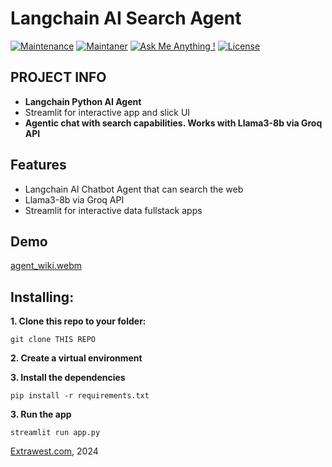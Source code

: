 #  Langchain AI Search Agent
[![Maintenance](https://img.shields.io/badge/Maintained%3F-yes-green.svg)]()
[![Maintaner](https://img.shields.io/static/v1?label=Andriy%20Gulak&message=Maintainer&color=red)](mailto:andriy.gulak@extrawest.com)
[![Ask Me Anything !](https://img.shields.io/badge/Ask%20me-anything-1abc9c.svg)](https://github.com/extrawest/langchain_gen_ai_agent_agent/issues)
[![License](https://img.shields.io/badge/License-Apache_2.0-blue.svg)](https://opensource.org/licenses/Apache-2.0)

## PROJECT INFO
- **Langchain Python AI Agent**
- Streamlit for interactive app and slick UI
- **Agentic chat with search capabilities. Works with Llama3-8b via Groq API**

## Features
- Langchain AI Chatbot Agent that can search the web
- Llama3-8b via Groq API
- Streamlit for interactive data fullstack apps

## Demo
[agent_wiki.webm](https://github.com/user-attachments/assets/18c072ec-231c-4486-9915-34aff81ab377)


## Installing:
**1. Clone this repo to your folder:**

```
git clone THIS REPO
```

**2. Create a virtual environment**

**3. Install the dependencies**

```
pip install -r requirements.txt
```
**3. Run the app**

```
streamlit run app.py
```

[Extrawest.com](https://www.extrawest.com), 2024



